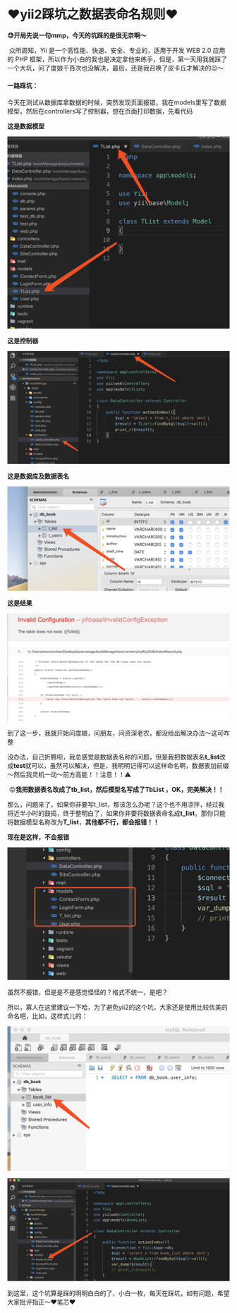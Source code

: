 # ❤️yii2踩坑之数据表命名规则❤️

**😓开局先说一句mmp，今天的坑踩的是很无奈啊～**

​		众所周知，Yii 是一个高性能、快速、安全、专业的，适用于开发 WEB 2.0 应用的 PHP 框架，所以作为小白的我也是决定拿他来练手，但是，第一天用我就踩了一个大坑，问了度娘千百次也没解决，最后，还是我召唤了皮卡丘才解决的😉～

#### 一路踩坑：

​		今天在测试从数据库拿数据的时候，突然发现页面报错，我在models里写了数据模型，然后在controllers写了控制器，想在页面打印数据，先看代码

**这是数据模型**

![image-20190531165548655](../images/image-20190531165548655.png)

**这是控制器**

![image-20190531165635303](../images/image-20190531165635303.png)

**这是数据库及数据表名**

![image-20190531165842509](../images/image-20190531165842509.png)

**这是结果**

![image-20190531170131591](../images/image-20190531170131591.png)

​		到了这一步，我就开始问度娘，问朋友，问资深老农，都没给出解决办法～这可咋整

​		没办法，自己折腾呗，我总感觉是数据表名称的问题，但是我把数据表名**t_list**改成**test**就可以，虽然可以解决，但是，我明明记得可以这样命名啊，数据表加前缀～然后我灵机一动～前方高能！！注意！！⚠️

​		😝**我把数据表名改成了tb_list，然后模型名写成了TbList ，OK，完美解决！！**

那么，问题来了，如果你非要写t_list，那该怎么办呢？这个也不用凉拌，经过我将近半小时的鼓捣，终于整明白了，如果你非要将数据表命名成**t_list**，那你只能将数据模型名称改为**T_list**，**其他都不行，都会报错！！**

**现在是这样，不会报错**

![image-20190531173843540](../images/image-20190531173843540.png)

虽然不报错，但是是不是感觉怪怪的？格式不统一，是吧？

所以，寡人在这里建议一下哈，为了避免yii2的这个坑，大家还是使用比较优美的命名吧，比如，这样式儿的：



![image-20190531180645835](../images/image-20190531180645835.png)

![image-20190531180716823](../images/image-20190531180716823.png)

到这里，这个坑算是踩的明明白白的了，小白一枚，每天在踩坑，如有问题，希望大家批评指正～❤️笔芯❤️